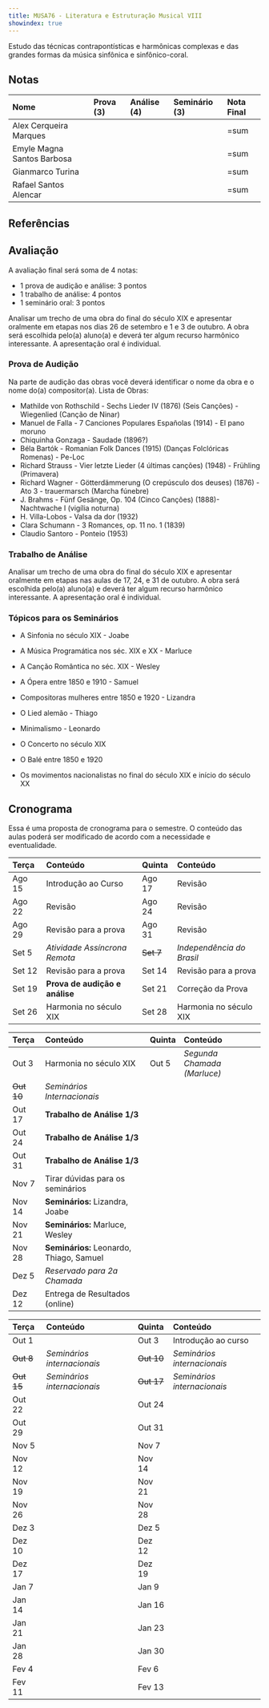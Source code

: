 ```yaml
---
title: MUSA76 - Literatura e Estruturação Musical VIII
showindex: true
---
```


Estudo das técnicas contrapontísticas e harmônicas complexas e das grandes
formas da música sinfônica e sinfônico-coral.

## Notas

| Nome                       | Prova (3) | Análise (4) | Seminário (3) | Nota Final |
|:---------------------------|:----------|:------------|:--------------|:-----------|
| Alex Cerqueira Marques     |           |             |               | =sum       |
| Emyle Magna Santos Barbosa |           |             |               | =sum       |
| Gianmarco Turina           |           |             |               | =sum       |
| Rafael Santos Alencar      |           |             |               | =sum       |

## Referências



## Avaliação

A avaliação final será soma de 4 notas:

- 1 prova de audição e análise: 3 pontos
- 1 trabalho de análise: 4 pontos
- 1 seminário oral: 3 pontos

Analisar um trecho de uma obra do final do século XIX e apresentar oralmente em
etapas nos dias 26 de setembro e 1 e 3 de outubro. A obra será escolhida pelo(a)
aluno(a) e deverá ter algum recurso harmônico interessante. A apresentação oral
é individual.

### Prova de Audição

Na parte de audição das obras você deverá identificar o nome da obra e o nome
do(a) compositor(a). Lista de Obras:

- Mathilde von Rothschild - Sechs Lieder IV (1876) (Seis Canções) - Wiegenlied (Canção de Ninar)
- Manuel de Falla - 7 Canciones Populares Españolas (1914) - El pano moruno
- Chiquinha Gonzaga - Saudade (1896?)
- Béla Bartók - Romanian Folk Dances (1915) (Danças Folclóricas Romenas) - Pe-Loc
- Richard Strauss - Vier letzte Lieder (4 últimas canções) (1948) - Frühling (Primavera)
- Richard Wagner - Götterdämmerung (O crepúsculo dos deuses) (1876) - Ato 3 - trauermarsch (Marcha fúnebre)
- J. Brahms - Fünf Gesänge, Op. 104 (Cinco Canções) (1888)- Nachtwache I (vigília noturna)
- H. Villa-Lobos - Valsa da dor (1932)
- Clara Schumann - 3 Romances, op. 11 no. 1 (1839)
- Claudio Santoro - Ponteio (1953)

### Trabalho de Análise

Analisar um trecho de uma obra do final do século XIX e apresentar oralmente em
etapas nas aulas de 17, 24, e 31 de outubro. A obra será escolhida pelo(a)
aluno(a) e deverá ter algum recurso harmônico interessante. A apresentação oral
é individual.


### Tópicos para os Seminários

- A Sinfonia no século XIX - Joabe
- A Música Programática nos séc. XIX e XX - Marluce
- A Canção Romântica no séc. XIX - Wesley
- A Ópera entre 1850 e 1910 - Samuel
- Compositoras mulheres entre 1850 e 1920 - Lizandra
- O Lied alemão - Thiago
- Minimalismo - Leonardo

- O Concerto no século XIX
- O Balé entre 1850 e 1920
- Os movimentos nacionalistas no final do século XIX e início do século XX


## Cronograma

Essa é uma proposta de cronograma para o semestre. O conteúdo das aulas poderá
ser modificado de acordo com a necessidade e eventualidade.

| Terça  | Conteúdo                       | Quinta    | Conteúdo                  |
|:-------|:-------------------------------|:----------|:--------------------------|
| Ago 15 | Introdução ao Curso            | Ago 17    | Revisão                   |
| Ago 22 | Revisão                        | Ago 24    | Revisão                   |
| Ago 29 | Revisão para a prova           | Ago 31    | Revisão                   |
| Set 5  | *Atividade Assíncrona Remota*  | ~~Set 7~~ | _Independência do Brasil_ |
| Set 12 | Revisão para a prova           | Set 14    | Revisão para a prova      |
| Set 19 | **Prova de audição e análise** | Set 21    | Correção da Prova         |
| Set 26 | Harmonia no século XIX         | Set 28    | Harmonia no século XIX    |


| Terça      | Conteúdo                                 | Quinta | Conteúdo                    |
|:-----------|:-----------------------------------------|:-------|:----------------------------|
| Out 3      | Harmonia no século XIX                   | Out 5  | _Segunda Chamada (Marluce)_ |
| ~~Out 10~~ | _Seminários Internacionais_              |        |                             |
| Out 17     | **Trabalho de Análise 1/3**              |        |                             |
| Out 24     | **Trabalho de Análise 1/3**              |        |                             |
| Out 31     | **Trabalho de Análise 1/3**              |        |                             |
| Nov 7      | Tirar dúvidas para os seminários         |        |                             |
| Nov 14     | **Seminários:** Lizandra, Joabe          |        |                             |
| Nov 21     | **Seminários:** Marluce, Wesley          |        |                             |
| Nov 28     | **Seminários:** Leonardo, Thiago, Samuel |        |                             |
| Dez 5      | _Reservado para 2a Chamada_              |        |                             |
| Dez 12     | Entrega de Resultados (online)           |        |                             |


| Terça      | Conteúdo                    | Quinta     | Conteúdo                    |
|:-----------|:----------------------------|:-----------|:----------------------------|
| Out 1      |                             | Out 3      | Introdução ao curso         |
| ~~Out 8~~  | *Seminários internacionais* | ~~Out 10~~ | *Seminários internacionais* |
| ~~Out 15~~ | *Seminários internacionais* | ~~Out 17~~ | *Seminários internacionais* |
| Out 22     |                             | Out 24     |                             |
| Out 29     |                             | Out 31     |                             |
| Nov 5      |                             | Nov 7      |                             |
| Nov 12     |                             | Nov 14     |                             |
| Nov 19     |                             | Nov 21     |                             |
| Nov 26     |                             | Nov 28     |                             |
| Dez 3      |                             | Dez 5      |                             |
| Dez 10     |                             | Dez 12     |                             |
| Dez 17     |                             | Dez 19     |                             |
| Jan 7      |                             | Jan 9      |                             |
| Jan 14     |                             | Jan 16     |                             |
| Jan 21     |                             | Jan 23     |                             |
| Jan 28     |                             | Jan 30     |                             |
| Fev 4      |                             | Fev 6      |                             |
| Fev 11     |                             | Fev 13     |                             |
